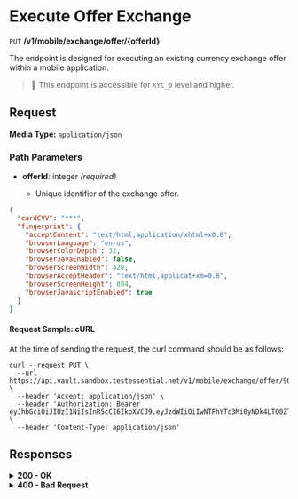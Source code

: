 # Execute Offer Exchange

`PUT` **/v1/mobile/exchange/offer/{offerId}**

The endpoint is designed for executing an existing currency exchange offer within a mobile application.

> 📘 This endpoint is accessible for `KYC_0` level and higher.

## Request

**Media Type:** `application/json`

### Path Parameters
- **offerId**: integer<int64> *(required)*
  - Unique identifier of the exchange offer.



```json 
{
  "cardCVV": "***",
  "fingerprint": {
    "acceptContent": "text/html,application/xhtml+x0.8",
    "browserLanguage": "en-us",
    "browserColorDepth": 32,
    "browserJavaEnabled": false,
    "browserScreenWidth": 428,
    "browserAcceptHeader": "text/html,applicat+xm=0.8",
    "browserScreenHeight": 884,
    "browserJavascriptEnabled": true
  }
}
```

#### **Request Sample: cURL**

At the time of sending the request, the curl command should be as follows:

```curl cURL
curl --request PUT \
  --url https://api.vault.sandbox.testessential.net/v1/mobile/exchange/offer/9098 \
  --header 'Accept: application/json' \
  --header 'Authorization: Bearer eyJhbGciOiJIUzI1NiIsInR5cCI6IkpXVCJ9.eyJzdWIiOiIwNTFhYTc3Mi0yNDk4LTQ0ZTEtODdmYi0zYzNhZDdlMTY1ODgiLCJleHAiOjE3MTIxNTg1MzEsImlhdCI6MTcxMjA3MjEzMX0.KIdck2EPYJ0zyS0W7nA52ilI5t1XG4G4K9134_UTXQA' \
  --header 'Content-Type: application/json'
```

## Responses

<details>
<summary><strong>200 - OK</strong></summary>
  

- **offerId**: integer
  - Unique identifier of the exchange offer.

- **status**: string
  - Execution status of the offer.

```json 
{
  "status": "SUCCESS",
  "offerId": 5543253425482
}
```
  
</details>


<details>
<summary><strong>400 - Bad Request</strong></summary>

The response status code indicates that the requested page was not found on the server.
  
**Media type:** `application/json`
  
  

- **message:** string
  - Message displayed to the user.

- **field:** string
  - Specifies the field in the request that caused the error.

- **errorId:** integer
  - Identifier of the error.

- **systemId:** string
  - Identifier of the component.

- **originalMessage:** string
  - The original error message.

- **errorStackTrace:** string
  - The place where the error occurred in the code.

- **data:** object
  - Additional data related to the error, structured as key-value pairs.
    - **additionalProp1:** object
    - **additionalProp2:** object
    - **additionalProp3:** object

- **error:** string
  - Identifier of the error.

    
**Responses example**

```json
{
  "error": "COMMON",
  "errorId": 0,
  "message": "Sorry for inconvenience. We're fixing the issue. If you have urgent questions, contact support",
  "systemId": "core"
}
```

</details>

